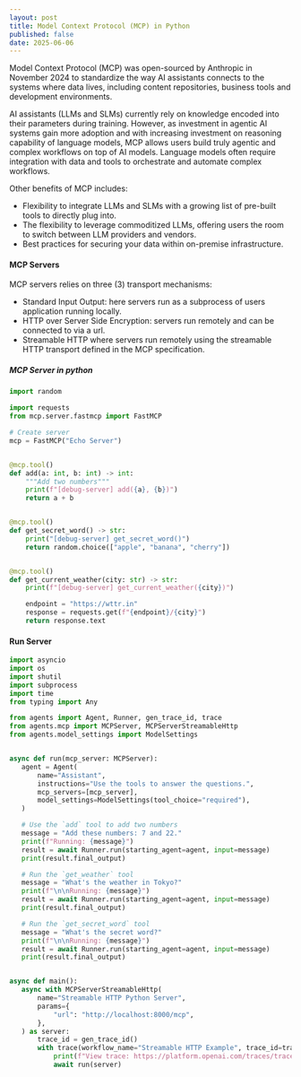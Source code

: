 ```yaml
---
layout: post
title: Model Context Protocol (MCP) in Python
published: false
date: 2025-06-06
---
```

Model Context Protocol (MCP) was open-sourced by Anthropic in November 2024 to standardize the way AI assistants connects to the systems where data lives, including content repositories, business tools and development environments.

AI assistants (LLMs and SLMs) currently rely on knowledge encoded into their parameters during training. However, as investment in agentic AI systems gain more adoption and with increasing investment on reasoning capability of language models, MCP allows users build truly agentic and complex workflows on top of AI models. Language models often require integration with data and tools to orchestrate and automate complex workflows. 

Other benefits of MCP includes:

- Flexibility to integrate LLMs and SLMs with a growing list of pre-built tools to directly plug into.
- The flexibility to leverage commoditized LLMs, offering users the room to switch between LLM providers and vendors.
- Best practices for securing your data within on-premise infrastructure.

#### MCP Servers

MCP servers relies on three (3) transport mechanisms:
- Standard Input Output: here servers run as a subprocess of users application running locally.
- HTTP over Server Side Encryption: servers run remotely and can be connected to via a url.
- Streamable HTTP where servers run remotely using the streamable HTTP transport defined in the MCP specification.

##### MCP Server in python
```python
import random

import requests
from mcp.server.fastmcp import FastMCP

# Create server
mcp = FastMCP("Echo Server")


@mcp.tool()
def add(a: int, b: int) -> int:
    """Add two numbers"""
    print(f"[debug-server] add({a}, {b})")
    return a + b


@mcp.tool()
def get_secret_word() -> str:
    print("[debug-server] get_secret_word()")
    return random.choice(["apple", "banana", "cherry"])


@mcp.tool()
def get_current_weather(city: str) -> str:
    print(f"[debug-server] get_current_weather({city})")

    endpoint = "https://wttr.in"
    response = requests.get(f"{endpoint}/{city}")
    return response.text

```

#### Run Server
 ```python 
 import asyncio
import os
import shutil
import subprocess
import time
from typing import Any

from agents import Agent, Runner, gen_trace_id, trace
from agents.mcp import MCPServer, MCPServerStreamableHttp
from agents.model_settings import ModelSettings


async def run(mcp_server: MCPServer):
    agent = Agent(
        name="Assistant",
        instructions="Use the tools to answer the questions.",
        mcp_servers=[mcp_server],
        model_settings=ModelSettings(tool_choice="required"),
    )

    # Use the `add` tool to add two numbers
    message = "Add these numbers: 7 and 22."
    print(f"Running: {message}")
    result = await Runner.run(starting_agent=agent, input=message)
    print(result.final_output)

    # Run the `get_weather` tool
    message = "What's the weather in Tokyo?"
    print(f"\n\nRunning: {message}")
    result = await Runner.run(starting_agent=agent, input=message)
    print(result.final_output)

    # Run the `get_secret_word` tool
    message = "What's the secret word?"
    print(f"\n\nRunning: {message}")
    result = await Runner.run(starting_agent=agent, input=message)
    print(result.final_output)


async def main():
    async with MCPServerStreamableHttp(
        name="Streamable HTTP Python Server",
        params={
            "url": "http://localhost:8000/mcp",
        },
    ) as server:
        trace_id = gen_trace_id()
        with trace(workflow_name="Streamable HTTP Example", trace_id=trace_id):
            print(f"View trace: https://platform.openai.com/traces/trace?trace_id={trace_id}\n")
            await run(server)

```
